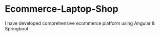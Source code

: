 # Ecommerce-Laptop-Shop
I have developed comprehensive ecommerce platform using Angular &amp; Springboot.

